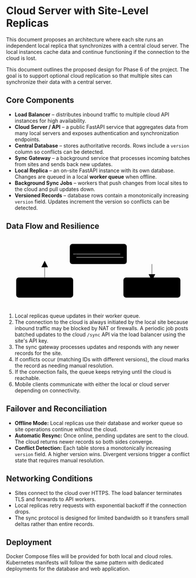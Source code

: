 # Cloud Server with Site-Level Replicas

This document proposes an architecture where each site runs an independent local replica that synchronizes with a central cloud server. The local instances cache data and continue functioning if the connection to the cloud is lost.

This document outlines the proposed design for Phase 6 of the project. The goal is to support optional cloud replication so that multiple sites can synchronize their data with a central server.

## Core Components

- **Load Balancer** – distributes inbound traffic to multiple cloud API instances for high availability.
- **Cloud Server / API** – a public FastAPI service that aggregates data from many local servers and exposes authentication and synchronization endpoints.
- **Central Database** – stores authoritative records. Rows include a `version` column so conflicts can be detected.
- **Sync Gateway** – a background service that processes incoming batches from sites and sends back new updates.
- **Local Replica** – an on-site FastAPI instance with its own database. Changes are queued in a local **worker queue** when offline.
- **Background Sync Jobs** – workers that push changes from local sites to the cloud and pull updates down.
- **Versioned Records** – database rows contain a monotonically increasing `version` field. Updates increment the version so conflicts can be detected.

## Data Flow and Resilience

<div class="w-full flex justify-center">
<svg width="550" height="210" viewBox="0 0 550 210" xmlns="http://www.w3.org/2000/svg" class="border border-gray-400 bg-gray-50 rounded-lg">
  <defs>
    <marker id="arrow" markerWidth="10" markerHeight="10" refX="5" refY="5" orient="auto" markerUnits="strokeWidth">
      <path d="M0,0 L0,10 L10,5 z" class="fill-gray-600" />
    </marker>
  </defs>
  <rect x="190" y="20" width="170" height="60" rx="8" class="fill-blue-200 stroke-blue-600" />
  <text x="275" y="55" text-anchor="middle" class="text-sm text-black">Load Balancer</text>
  <rect x="30" y="120" width="170" height="60" rx="8" class="fill-indigo-200 stroke-indigo-600" />
  <text x="115" y="155" text-anchor="middle" class="text-sm text-black">Local Replica</text>
  <rect x="350" y="120" width="170" height="60" rx="8" class="fill-green-200 stroke-green-600" />
  <text x="435" y="155" text-anchor="middle" class="text-sm text-black">Cloud API</text>
  <line x1="115" y1="120" x2="115" y2="80" stroke="gray" stroke-width="2" marker-end="url(#arrow)" />
  <line x1="435" y1="80" x2="435" y2="120" stroke="gray" stroke-width="2" marker-end="url(#arrow)" />
  <line x1="200" y1="50" x2="350" y2="50" stroke="gray" stroke-width="2" marker-end="url(#arrow)" />
  <line x1="350" y1="60" x2="200" y2="60" stroke="gray" stroke-width="2" marker-end="url(#arrow)" />
</svg>
</div>

1. Local replicas queue updates in their worker queue.
2. The connection to the cloud is always initiated by the local site because inbound traffic may be blocked by NAT or firewalls. A periodic job posts batched updates to the cloud `/sync` API via the load balancer using the site's API key.
3. The sync gateway processes updates and responds with any newer records for the site.
4. If conflicts occur (matching IDs with different versions), the cloud marks the record as needing manual resolution.
5. If the connection fails, the queue keeps retrying until the cloud is reachable.
6. Mobile clients communicate with either the local or cloud server depending on connectivity.

## Failover and Reconciliation

- **Offline Mode:** Local replicas use their database and worker queue so site operations continue without the cloud.
- **Automatic Resync:** Once online, pending updates are sent to the cloud. The cloud returns newer records so both sides converge.
- **Conflict Detection:** Each table stores a monotonically increasing `version` field. A higher version wins. Divergent versions trigger a conflict state that requires manual resolution.

## Networking Conditions

- Sites connect to the cloud over HTTPS. The load balancer terminates TLS and forwards to API workers.
- Local replicas retry requests with exponential backoff if the connection drops.
- The sync protocol is designed for limited bandwidth so it transfers small deltas rather than entire records.

## Deployment

Docker Compose files will be provided for both local and cloud roles. Kubernetes manifests will follow the same pattern with dedicated deployments for the database and web application.

